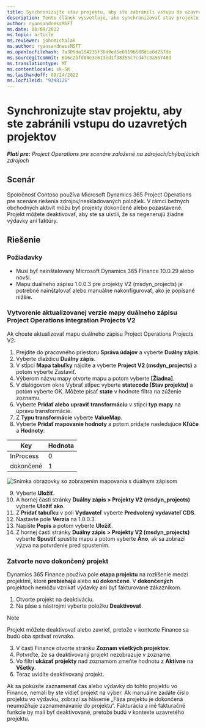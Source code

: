```yaml
---
title: Synchronizujte stav projektu, aby ste zabránili vstupu do uzavretých projektov
description: Tento článok vysvetľuje, ako synchronizovať stav projektu, aby ste zabránili zadávaniu do neaktívnych alebo uzavretých projektov.
author: ryansandnessMSFT
ms.date: 08/09/2022
ms.topic: article
ms.reviewer: johnmichalak
ms.author: ryansandnessMSFT
ms.openlocfilehash: 7a306da164235f36d9ed5e69196508dce6d257de
ms.sourcegitcommit: 6b6c2bfd04e3e613ed1f38355c7cd47c3a56748d
ms.translationtype: MT
ms.contentlocale: sk-SK
ms.lasthandoff: 08/24/2022
ms.locfileid: "9348126"
---
```

# <a name="sync-project-status-to-prevent-entry-against-closed-projects"></a>Synchronizujte stav projektu, aby ste zabránili vstupu do uzavretých projektov

_**Platí pre:** Project Operations pre scenáre založené na zdrojoch/chýbajúcich zdrojoch_

## <a name="scenario"></a>Scenár

Spoločnosť Contoso používa Microsoft Dynamics 365 Project Operations pre scenáre riešenia zdrojov/neskladovaných položiek. V rámci bežných obchodných aktivít môžu byť projekty dokončené alebo pozastavené. Projekt môžete deaktivovať, aby ste sa uistili, že sa negenerujú žiadne výdavky ani faktúry.

## <a name="solution"></a>Riešenie

### <a name="prerequisites"></a>Požiadavky

-   Musí byť nainštalovaný Microsoft Dynamics 365 Finance 10.0.29 alebo novší.
-   Mapu duálneho zápisu 1.0.0.3 pre projekty V2 (msdyn\_projects) je potrebné nainštalovať alebo manuálne nakonfigurovať, ako je popísané nižšie.

### <a name="create-an-updated-version-of-the-project-operations-integration-projects-v2-dual-write-map"></a>Vytvorenie aktualizovanej verzie mapy duálneho zápisu Project Operations integration Projects V2

Ak chcete aktualizovať mapu duálneho zápisu Project Operations Projects V2:

1. Prejdite do pracovného priestoru **Správa údajov** a vyberte **Duálny zápis**.
2. Vyberte dlaždicu **Duálny zápis**.
3. V stĺpci **Mapa tabuľky** nájdite a vyberte **Project V2 (msdyn\_projects)** a potom vyberte Zastaviť.
4. Výberom názvu mapy otvorte mapu a potom vyberte **[Žiadna]**.
5. V dialógovom okne Vybrať stĺpec vyberte **statecode \[Stav projektu\]** a potom vyberte OK. Môžete písať **state** v hodnote filtra na zúženie zoznamu.
6.  Vyberte **Pridať alebo upraviť transformáciu** v stĺpci **typ mapy** na úpravu transformácie.
7.  Z **Typu transformácie** vyberte **ValueMap**.
8.  Vyberte **Pridať mapovanie hodnoty** a potom pridajte nasledujúce **Kľúče** a **Hodnoty**:

   Key       | Hodnota 
   ----------|-------
   InProcess | 0     
   dokončené | 1     

![Snímka obrazovky so zobrazením mapovania s duálnym zápisom](media/projectstage-dw-mapping.png)

9. Vyberte **Uložiť**.
10. A hornej časti stránky **Duálny zápis > Projekty V2 (msdyn_projects)** vyberte **Uložiť ako**.
11. Z **Pridať tabuľku** v poli **Vydavateľ** vyberte **Predvolený vydavateľ CDS**.
12. Nastavte pole **Verzia** na 1.0.0.3.
13. Napíšte **Popis** a potom vyberte **Uložiť**.
14. Z hornej časti stránky **Duálny zápis > Projekty V2 (msdyn_projects)** vyberte **Spustiť** spustite mapu a potom vyberte **Áno**, ak sa zobrazí výzva na potvrdenie pred spustením. 

### <a name="close-a-newly-completed-project"></a>Zatvorte novo dokončený projekt

Dynamics 365 Finance používa pole **etapa projektu** na rozlíšenie medzi projektmi, ktoré **prebiehajú** alebo **sú dokončené**. V **dokončených** projektoch nemôžu vznikať výdavky ani byť fakturované zákazníkom.

1. Otvorte projekt na deaktiváciu.
2. Na páse s nástrojmi vyberte položku **Deaktivovať**.

> [!NOTE]
> Projekt môžete deaktivovať alebo zavrieť, pretože v kontexte Finance sa budú oba správať rovnako.

3. V časti Finance otvorte stránku **Zoznam všetkých projektov**.
4. Potvrďte, že sa deaktivovaný projekt nezobrazuje v zozname.
5. Vo filtri **ukázať projekty** nad zoznamom zmeňte hodnotu z **Aktívne** na **Všetky**.
6. Teraz uvidíte deaktivovaný projekt.

Ak sa pokúsite zaznamenať čas alebo výdavky do tohto projektu vo Finance, nemali by ste vidieť projekt na výber. Ak manuálne zadáte číslo projektu vo výdavku, zobrazí sa hlásenie „Fáza projektu je dokončená neumožňuje zaznamenávanie do projektu“. Fakturácia a iné fakturačné funkcie by mali byť deaktivované, pretože budú v kontexte uzavretého projektu.

